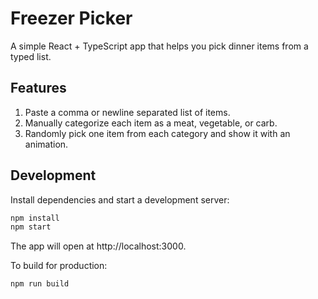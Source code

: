 # Freezer Picker

A simple React + TypeScript app that helps you pick dinner items from a typed list.

## Features

1. Paste a comma or newline separated list of items.
2. Manually categorize each item as a meat, vegetable, or carb.
3. Randomly pick one item from each category and show it with an animation.

## Development

Install dependencies and start a development server:

```bash
npm install
npm start
```

The app will open at http://localhost:3000.

To build for production:

```bash
npm run build
```
